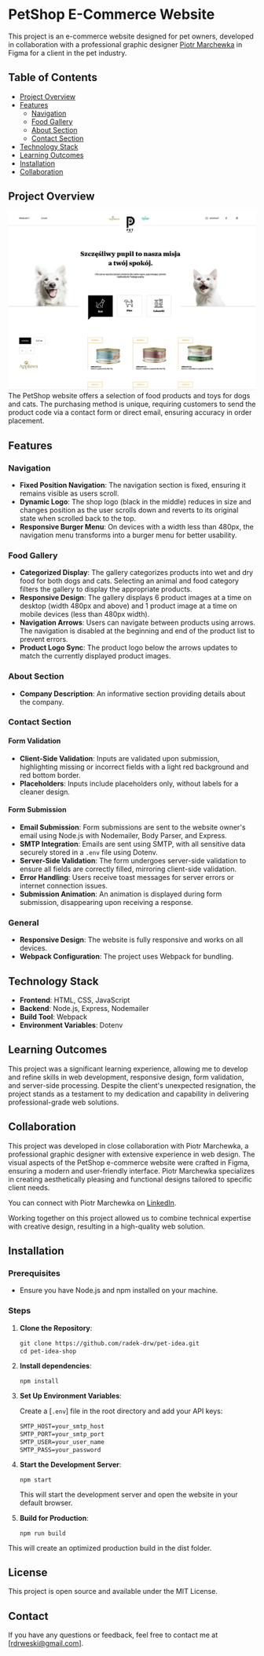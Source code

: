 # PetShop E-Commerce Website

This project is an e-commerce website designed for pet owners, developed in collaboration with a professional graphic designer [Piotr Marchewka](https://www.linkedin.com/in/piotr-marchewka-9a9a69173/) in Figma for a client in the pet industry.

## Table of Contents

- [Project Overview](#project-overview)
- [Features](#features)
  - [Navigation](#navigation)
  - [Food Gallery](#food-gallery)
  - [About Section](#about-section)
  - [Contact Section](#contact-section)
- [Technology Stack](#technology-stack)
- [Learning Outcomes](#learning-outcomes)
- [Installation](#installation)
- [Collaboration](#collaboration)

## Project Overview

![PetShop Website Screenshot](page_screenshot.png)
The PetShop website offers a selection of food products and toys for dogs and cats. The purchasing method is unique, requiring customers to send the product code via a contact form or direct email, ensuring accuracy in order placement.

## Features

### Navigation

- **Fixed Position Navigation**: The navigation section is fixed, ensuring it remains visible as users scroll.
- **Dynamic Logo**: The shop logo (black in the middle) reduces in size and changes position as the user scrolls down and reverts to its original state when scrolled back to the top.
- **Responsive Burger Menu**: On devices with a width less than 480px, the navigation menu transforms into a burger menu for better usability.

### Food Gallery

- **Categorized Display**: The gallery categorizes products into wet and dry food for both dogs and cats. Selecting an animal and food category filters the gallery to display the appropriate products.
- **Responsive Design**: The gallery displays 6 product images at a time on desktop (width 480px and above) and 1 product image at a time on mobile devices (less than 480px width).
- **Navigation Arrows**: Users can navigate between products using arrows. The navigation is disabled at the beginning and end of the product list to prevent errors.
- **Product Logo Sync**: The product logo below the arrows updates to match the currently displayed product images.

### About Section

- **Company Description**: An informative section providing details about the company.

### Contact Section

#### Form Validation

- **Client-Side Validation**: Inputs are validated upon submission, highlighting missing or incorrect fields with a light red background and red bottom border.
- **Placeholders**: Inputs include placeholders only, without labels for a cleaner design.

#### Form Submission

- **Email Submission**: Form submissions are sent to the website owner's email using Node.js with Nodemailer, Body Parser, and Express.
- **SMTP Integration**: Emails are sent using SMTP, with all sensitive data securely stored in a `.env` file using Dotenv.
- **Server-Side Validation**: The form undergoes server-side validation to ensure all fields are correctly filled, mirroring client-side validation.
- **Error Handling**: Users receive toast messages for server errors or internet connection issues.
- **Submission Animation**: An animation is displayed during form submission, disappearing upon receiving a response.

### General

- **Responsive Design**: The website is fully responsive and works on all devices.
- **Webpack Configuration**: The project uses Webpack for bundling.

## Technology Stack

- **Frontend**: HTML, CSS, JavaScript
- **Backend**: Node.js, Express, Nodemailer
- **Build Tool**: Webpack
- **Environment Variables**: Dotenv

## Learning Outcomes

This project was a significant learning experience, allowing me to develop and refine skills in web development, responsive design, form validation, and server-side processing. Despite the client's unexpected resignation, the project stands as a testament to my dedication and capability in delivering professional-grade web solutions.

## Collaboration

This project was developed in close collaboration with Piotr Marchewka, a professional graphic designer with extensive experience in web design. The visual aspects of the PetShop e-commerce website were crafted in Figma, ensuring a modern and user-friendly interface. Piotr Marchewka specializes in creating aesthetically pleasing and functional designs tailored to specific client needs.

You can connect with Piotr Marchewka on [LinkedIn](https://www.linkedin.com/in/piotr-marchewka-9a9a69173/).

Working together on this project allowed us to combine technical expertise with creative design, resulting in a high-quality web solution.

## Installation

### Prerequisites

- Ensure you have Node.js and npm installed on your machine.

### Steps

1. **Clone the Repository**:

   ```shell
   git clone https://github.com/radek-drw/pet-idea.git
   cd pet-idea-shop
   ```

2. **Install dependencies**:

   ```shell
   npm install
   ```

3. **Set Up Environment Variables**:

   Create a [`.env`] file in the root directory and add your API keys:

   ```env
   SMTP_HOST=your_smtp_host
   SMTP_PORT=your_smtp_port
   SMTP_USER=your_user_name
   SMTP_PASS=your_password
   ```

4. **Start the Development Server**:

   ```shell
   npm start
   ```

   This will start the development server and open the website in your default browser.

5. **Build for Production**:

   ```shell
   npm run build
   ```

This will create an optimized production build in the dist folder.

## License

This project is open source and available under the MIT License.

## Contact

If you have any questions or feedback, feel free to contact me at [rdrweski@gmail.com].

